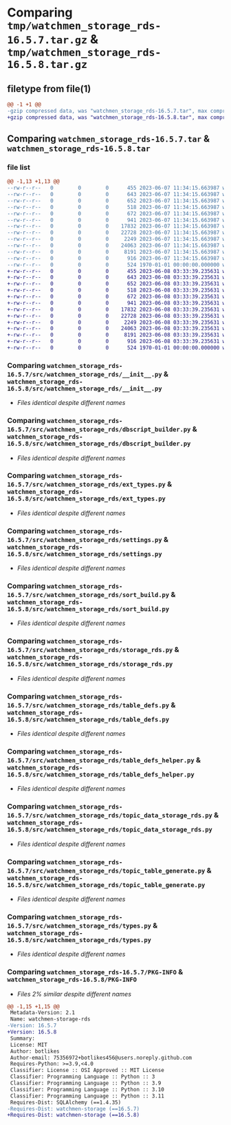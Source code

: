 # Comparing `tmp/watchmen_storage_rds-16.5.7.tar.gz` & `tmp/watchmen_storage_rds-16.5.8.tar.gz`

## filetype from file(1)

```diff
@@ -1 +1 @@
-gzip compressed data, was "watchmen_storage_rds-16.5.7.tar", max compression
+gzip compressed data, was "watchmen_storage_rds-16.5.8.tar", max compression
```

## Comparing `watchmen_storage_rds-16.5.7.tar` & `watchmen_storage_rds-16.5.8.tar`

### file list

```diff
@@ -1,13 +1,13 @@
--rw-r--r--   0        0        0      455 2023-06-07 11:34:15.663987 watchmen_storage_rds-16.5.7/pyproject.toml
--rw-r--r--   0        0        0      643 2023-06-07 11:34:15.663987 watchmen_storage_rds-16.5.7/src/watchmen_storage_rds/__init__.py
--rw-r--r--   0        0        0      652 2023-06-07 11:34:15.663987 watchmen_storage_rds-16.5.7/src/watchmen_storage_rds/dbscript_builder.py
--rw-r--r--   0        0        0      518 2023-06-07 11:34:15.663987 watchmen_storage_rds-16.5.7/src/watchmen_storage_rds/ext_types.py
--rw-r--r--   0        0        0      672 2023-06-07 11:34:15.663987 watchmen_storage_rds-16.5.7/src/watchmen_storage_rds/settings.py
--rw-r--r--   0        0        0      941 2023-06-07 11:34:15.663987 watchmen_storage_rds-16.5.7/src/watchmen_storage_rds/sort_build.py
--rw-r--r--   0        0        0    17832 2023-06-07 11:34:15.663987 watchmen_storage_rds-16.5.7/src/watchmen_storage_rds/storage_rds.py
--rw-r--r--   0        0        0    22728 2023-06-07 11:34:15.663987 watchmen_storage_rds-16.5.7/src/watchmen_storage_rds/table_defs.py
--rw-r--r--   0        0        0     2249 2023-06-07 11:34:15.663987 watchmen_storage_rds-16.5.7/src/watchmen_storage_rds/table_defs_helper.py
--rw-r--r--   0        0        0    24063 2023-06-07 11:34:15.663987 watchmen_storage_rds-16.5.7/src/watchmen_storage_rds/topic_data_storage_rds.py
--rw-r--r--   0        0        0     8191 2023-06-07 11:34:15.663987 watchmen_storage_rds-16.5.7/src/watchmen_storage_rds/topic_table_generate.py
--rw-r--r--   0        0        0      916 2023-06-07 11:34:15.663987 watchmen_storage_rds-16.5.7/src/watchmen_storage_rds/types.py
--rw-r--r--   0        0        0      524 1970-01-01 00:00:00.000000 watchmen_storage_rds-16.5.7/PKG-INFO
+-rw-r--r--   0        0        0      455 2023-06-08 03:33:39.235631 watchmen_storage_rds-16.5.8/pyproject.toml
+-rw-r--r--   0        0        0      643 2023-06-08 03:33:39.235631 watchmen_storage_rds-16.5.8/src/watchmen_storage_rds/__init__.py
+-rw-r--r--   0        0        0      652 2023-06-08 03:33:39.235631 watchmen_storage_rds-16.5.8/src/watchmen_storage_rds/dbscript_builder.py
+-rw-r--r--   0        0        0      518 2023-06-08 03:33:39.235631 watchmen_storage_rds-16.5.8/src/watchmen_storage_rds/ext_types.py
+-rw-r--r--   0        0        0      672 2023-06-08 03:33:39.235631 watchmen_storage_rds-16.5.8/src/watchmen_storage_rds/settings.py
+-rw-r--r--   0        0        0      941 2023-06-08 03:33:39.235631 watchmen_storage_rds-16.5.8/src/watchmen_storage_rds/sort_build.py
+-rw-r--r--   0        0        0    17832 2023-06-08 03:33:39.235631 watchmen_storage_rds-16.5.8/src/watchmen_storage_rds/storage_rds.py
+-rw-r--r--   0        0        0    22728 2023-06-08 03:33:39.235631 watchmen_storage_rds-16.5.8/src/watchmen_storage_rds/table_defs.py
+-rw-r--r--   0        0        0     2249 2023-06-08 03:33:39.235631 watchmen_storage_rds-16.5.8/src/watchmen_storage_rds/table_defs_helper.py
+-rw-r--r--   0        0        0    24063 2023-06-08 03:33:39.235631 watchmen_storage_rds-16.5.8/src/watchmen_storage_rds/topic_data_storage_rds.py
+-rw-r--r--   0        0        0     8191 2023-06-08 03:33:39.235631 watchmen_storage_rds-16.5.8/src/watchmen_storage_rds/topic_table_generate.py
+-rw-r--r--   0        0        0      916 2023-06-08 03:33:39.235631 watchmen_storage_rds-16.5.8/src/watchmen_storage_rds/types.py
+-rw-r--r--   0        0        0      524 1970-01-01 00:00:00.000000 watchmen_storage_rds-16.5.8/PKG-INFO
```

### Comparing `watchmen_storage_rds-16.5.7/src/watchmen_storage_rds/__init__.py` & `watchmen_storage_rds-16.5.8/src/watchmen_storage_rds/__init__.py`

 * *Files identical despite different names*

### Comparing `watchmen_storage_rds-16.5.7/src/watchmen_storage_rds/dbscript_builder.py` & `watchmen_storage_rds-16.5.8/src/watchmen_storage_rds/dbscript_builder.py`

 * *Files identical despite different names*

### Comparing `watchmen_storage_rds-16.5.7/src/watchmen_storage_rds/ext_types.py` & `watchmen_storage_rds-16.5.8/src/watchmen_storage_rds/ext_types.py`

 * *Files identical despite different names*

### Comparing `watchmen_storage_rds-16.5.7/src/watchmen_storage_rds/settings.py` & `watchmen_storage_rds-16.5.8/src/watchmen_storage_rds/settings.py`

 * *Files identical despite different names*

### Comparing `watchmen_storage_rds-16.5.7/src/watchmen_storage_rds/sort_build.py` & `watchmen_storage_rds-16.5.8/src/watchmen_storage_rds/sort_build.py`

 * *Files identical despite different names*

### Comparing `watchmen_storage_rds-16.5.7/src/watchmen_storage_rds/storage_rds.py` & `watchmen_storage_rds-16.5.8/src/watchmen_storage_rds/storage_rds.py`

 * *Files identical despite different names*

### Comparing `watchmen_storage_rds-16.5.7/src/watchmen_storage_rds/table_defs.py` & `watchmen_storage_rds-16.5.8/src/watchmen_storage_rds/table_defs.py`

 * *Files identical despite different names*

### Comparing `watchmen_storage_rds-16.5.7/src/watchmen_storage_rds/table_defs_helper.py` & `watchmen_storage_rds-16.5.8/src/watchmen_storage_rds/table_defs_helper.py`

 * *Files identical despite different names*

### Comparing `watchmen_storage_rds-16.5.7/src/watchmen_storage_rds/topic_data_storage_rds.py` & `watchmen_storage_rds-16.5.8/src/watchmen_storage_rds/topic_data_storage_rds.py`

 * *Files identical despite different names*

### Comparing `watchmen_storage_rds-16.5.7/src/watchmen_storage_rds/topic_table_generate.py` & `watchmen_storage_rds-16.5.8/src/watchmen_storage_rds/topic_table_generate.py`

 * *Files identical despite different names*

### Comparing `watchmen_storage_rds-16.5.7/src/watchmen_storage_rds/types.py` & `watchmen_storage_rds-16.5.8/src/watchmen_storage_rds/types.py`

 * *Files identical despite different names*

### Comparing `watchmen_storage_rds-16.5.7/PKG-INFO` & `watchmen_storage_rds-16.5.8/PKG-INFO`

 * *Files 2% similar despite different names*

```diff
@@ -1,15 +1,15 @@
 Metadata-Version: 2.1
 Name: watchmen-storage-rds
-Version: 16.5.7
+Version: 16.5.8
 Summary: 
 License: MIT
 Author: botlikes
 Author-email: 75356972+botlikes456@users.noreply.github.com
 Requires-Python: >=3.9,<4.0
 Classifier: License :: OSI Approved :: MIT License
 Classifier: Programming Language :: Python :: 3
 Classifier: Programming Language :: Python :: 3.9
 Classifier: Programming Language :: Python :: 3.10
 Classifier: Programming Language :: Python :: 3.11
 Requires-Dist: SQLAlchemy (==1.4.35)
-Requires-Dist: watchmen-storage (==16.5.7)
+Requires-Dist: watchmen-storage (==16.5.8)
```


